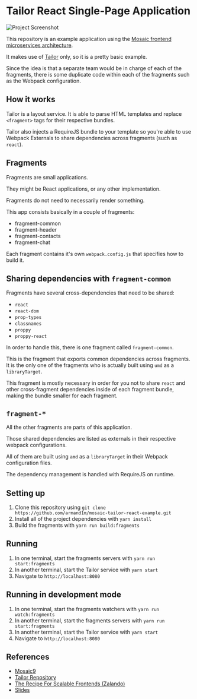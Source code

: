 # Tailor React Single-Page Application

![Project Screenshot](./.github/screenshot.png)

This repository is an example application using the [Mosaic frontend microservices architecture](https://mosaic9.org).

It makes use of [Tailor](https://github.com/zalando/tailor) only, so it is a pretty basic example.

Since the idea is that a separate team would be in charge of each of the fragments, there is some duplicate code within each of the fragments such as the Webpack configuration.

## How it works

Tailor is a layout service. It is able to parse HTML templates and replace `<fragment>` tags for their respective bundles.

Tailor also injects a RequireJS bundle to your template so you're able to use Webpack Externals to share dependencies across fragments (such as `react`).

## Fragments

Fragments are small applications.

They might be React applications, or any other implementation.

Fragments do not need to necessarily render something.

This app consists basically in a couple of fragments:

- fragment-common
- fragment-header
- fragment-contacts
- fragment-chat

Each fragment contains it's own `webpack.config.js` that specifies how to build it.

## Sharing dependencies with `fragment-common`

Fragments have several cross-dependencies that need to be shared:

- `react`
- `react-dom`
- `prop-types`
- `classnames`
- `proppy`
- `proppy-react`

In order to handle this, there is one fragment called `fragment-common`.

This is the fragment that exports common dependencies across fragments. It is the only one of the fragments who is actually built using `umd` as a `libraryTarget`.

This fragment is mostly necessary in order for you not to share `react` and other cross-fragment dependencies inside of each fragment bundle, making the bundle smaller for each fragment.

## `fragment-*`

All the other fragments are parts of this application.

Those shared dependencies are listed as externals in their respective webpack configurations.

All of them are built using `amd` as a `libraryTarget` in their Webpack configuration files.

The dependency management is handled with RequireJS on runtime.

## Setting up

1. Clone this repository using `git clone https://github.com/armand1m/mosaic-tailor-react-example.git`
1. Install all of the project dependencies with `yarn install`
1. Build the fragments with `yarn run build:fragments`

## Running

1. In one terminal, start the fragments servers with `yarn run start:fragments`
1. In another terminal, start the Tailor service with `yarn start`
1. Navigate to `http://localhost:8080`

## Running in development mode

1. In one terminal, start the fragments watchers with `yarn run watch:fragments`
1. In another terminal, start the fragments servers with `yarn run start:fragments`
1. In another terminal, start the Tailor service with `yarn start`
1. Navigate to `http://localhost:8080`

## References

- [Mosaic9](https://mosaic9.org)
- [Tailor Repository](https://github.com/zalando/tailor)
- [The Recipe For Scalable Frontends (Zalando)](https://www.youtube.com/watch?v=m32EdvitXy4)
- [Slides](https://www.slideshare.net/Codemotion/dan-persa-maximilian-fellner-the-recipe-for-scalable-frontends-codemotion-milan-2017)
